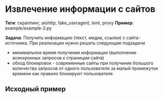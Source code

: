 # Извлечение информации с сайтов
**Теги**: скраппинг, aiohttp, fake_useragent, lxml, proxy
**Пример**: example/example-2.py

**Задача**: Получить информацию (текст, медиа, ссылки) с сайта-источника. При реализации нужно решать следующие подзадачи
- минимальное время получения информации (выполнение асинхронных запросов к страницам сайта)
- обход блокировок - современные сайты при получение большого количества запросов от одного пользователя за малый промежуток времени как правило блокируют пользователя

## Исходный пример
